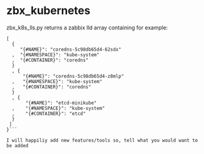 # zbx_kubernetes
zbx_k8s_lls.py returns a zabbix lld array containing for example:
```{"data":
[
  { 
     "{#NAME}": "coredns-5c98db65d4-62sdx"
  ,  "{#NAMESPACE}": "kube-system"
  ,  "{#CONTAINER}": "coredns"
  }
  , {
      "{#NAME}": "coredns-5c98db65d4-z8mlp"
  ,   "{#NAMESPACE}": "kube-system"
  ,   "{#CONTAINER}": "coredns"
  }
  , {
       "{#NAME}": "etcd-minikube"
  ,    "{#NAMESPACE}": "kube-system"
  ,    "{#CONTAINER}": "etcd"
  }
 ]
}```

I will happiliy add new features/tools so, tell what you would want to be added
